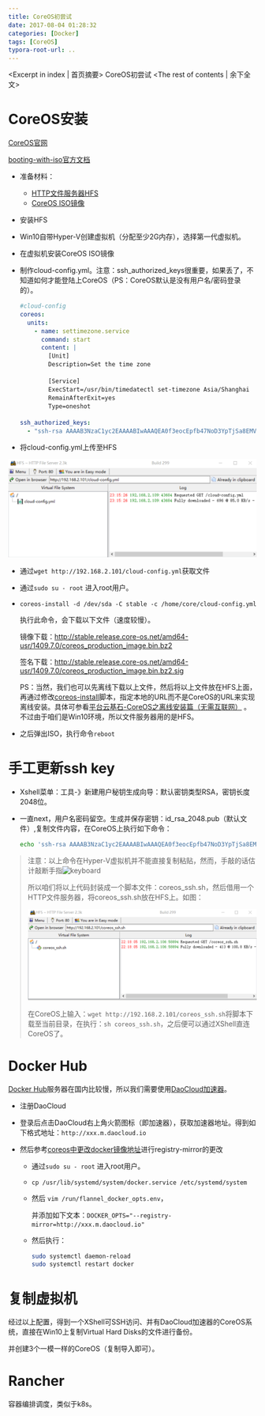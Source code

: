```yaml
---
title: CoreOS初尝试
date: 2017-08-04 01:28:32
categories: [Docker]
tags: [CoreOS]
typora-root-url: ..
---
```

<Excerpt in index | 首页摘要>
CoreOS初尝试<!-- more -->
<The rest of contents | 余下全文>

# CoreOS安装

[CoreOS官网](https://coreos.com/)

[booting-with-iso官方文档](https://coreos.com/os/docs/latest/booting-with-iso.html)

- 准备材料：
  - [HTTP文件服务器HFS](http://rejetto.com/hfs/?f=dl)
  - [CoreOS ISO镜像](http://stable.release.core-os.net/amd64-usr/current/coreos_production_iso_image.iso)


- 安装HFS

- Win10自带Hyper-V创建虚拟机（分配至少2G内存），选择第一代虚拟机。

- 在虚拟机安装CoreOS ISO镜像

- 制作cloud-config.yml。注意：ssh_authorized_keys很重要，如果丢了，不知道如何才能登陆上CoreOS（PS：CoreOS默认是没有用户名/密码登录的）。

  ```yml
  #cloud-config
  coreos:
    units:
      - name: settimezone.service
        command: start
        content: |
          [Unit]
          Description=Set the time zone

          [Service]
          ExecStart=/usr/bin/timedatectl set-timezone Asia/Shanghai
          RemainAfterExit=yes
          Type=oneshot

  ssh_authorized_keys:
    - "ssh-rsa AAAAB3NzaC1yc2EAAAABIwAAAQEA0f3eocEpfb47NoD3YpTjSa8EMVVscUM+YoGXU1Y6ejCSujsVh+17rr75JCx7WP71a7OJWe0xaBYgEPTSUKNk4ltKoYbFl4UL9PTWuIH74MqdGEQS84oLE33IRWNdmJ5dvpcM18d0ySgpIpozKlBcE/4EugLxtwXyfi+C249bdxOlkk60Cj28iSALh9HiM9S8Ta7vQ9DkHlas4npvLDeEoAEgAlnaxFMiEFq3xQhIS+KKRyY6dX4F8rXklmqTPJkBnKMEuMrTtxHmn01jJNSOkvzU8Jbq7n4E94FaqIGJFO08h3w5SliPSjlRMwDXeW1ydYnK8+/KcPiOHApuM8q1/w=="
  ```

-  将cloud-config.yml上传至HFS

  ![hfs](/resources/img/docker/hfs.png)

- 通过`wget http://192.168.2.101/cloud-config.yml`获取文件

- 通过`sudo su - root` 进入root用户。

- `coreos-install -d /dev/sda -C stable -c /home/core/cloud-config.yml`

  执行此命令，会下载以下文件（速度较慢）。

  镜像下载：http://stable.release.core-os.net/amd64-usr/1409.7.0/coreos_production_image.bin.bz2

  签名下载：http://stable.release.core-os.net/amd64-usr/1409.7.0/coreos_production_image.bin.bz2.sig

  PS：当然，我们也可以先离线下载以上文件，然后将以上文件放在HFS上面，再通过修改[coreos-install](https://raw.githubusercontent.com/coreos/init/master/bin/coreos-install)脚本，指定本地的URL而不是CoreOS的URL来实现离线安装。具体可参看[平台云基石-CoreOS之离线安装篇（无需互联网）](https://yq.aliyun.com/articles/42288) 。不过由于咱们是Win10环境，所以文件服务器用的是HFS。

- 之后弹出ISO，执行命令`reboot`

# 手工更新ssh key

- Xshell菜单：工具-》新建用户秘钥生成向导：默认密钥类型RSA，密钥长度2048位。

- 一直next，用户名密码留空。生成并保存密钥：id_rsa_2048.pub（默认文件）,复制文件内容，在CoreOS上执行如下命令：

  ```bash
  echo 'ssh-rsa AAAAB3NzaC1yc2EAAAABIwAAAQEA0f3eocEpfb47NoD3YpTjSa8EMVVscUM+YoGXU1Y6ejCSujsVh+17rr75JCx7WP71a7OJWe0xaBYgEPTSUKNk4ltKoYbFl4UL9PTWuIH74MqdGEQS84oLE33IRWNdmJ5dvpcM18d0ySgpIpozKlBcE/4EugLxtwXyfi+C249bdxOlkk60Cj28iSALh9HiM9S8Ta7vQ9DkHlas4npvLDeEoAEgAlnaxFMiEFq3xQhIS+KKRyY6dX4F8rXklmqTPJkBnKMEuMrTtxHmn01jJNSOkvzU8Jbq7n4E94FaqIGJFO08h3w5SliPSjlRMwDXeW1ydYnK8+/KcPiOHApuM8q1/w==' | update-ssh-keys -a core
  ```


> 注意：以上命令在Hyper-V虚拟机并不能直接复制粘贴，然而，手敲的话估计敲断手指![keyboard](E:\github\hexo_blog\source\resources\img\docker\keyboard.gif)
>
> 所以咱们将以上代码封装成一个脚本文件：coreos_ssh.sh，然后借用一个HTTP文件服务器，将coreos_ssh.sh放在HFS上。如图：
>
> ![hfs1](/resources/img/docker/hfs1.png)
>
> 在CoreOS上输入：`wget http://192.168.2.101/coreos_ssh.sh`将脚本下载至当前目录，在执行：`sh coreos_ssh.sh`，之后便可以通过XShell直连CoreOS了。

# Docker Hub

[Docker Hub](https://hub.docker.com/)服务器在国内比较慢，所以我们需要使用[DaoCloud加速器](https://www.daocloud.io)。

- 注册DaoCloud

- 登录后点击DaoCloud右上角火箭图标（即加速器），获取加速器地址。得到如下格式地址：`http://xxx.m.daocloud.io`

- 然后参考[coreos中更改docker镜像地址](https://segmentfault.com/a/1190000002965664)进行registry-mirror的更改

  * 通过`sudo su - root` 进入root用户。


  * `cp /usr/lib/systemd/system/docker.service /etc/systemd/system`

  * 然后 `vim /run/flannel_docker_opts.env`，

    并添加如下文本：`DOCKER_OPTS="--registry-mirror=http://xxx.m.daocloud.io"`

  * 然后执行：

    ```bash
    sudo systemctl daemon-reload
    sudo systemctl restart docker
    ```

# 复制虚拟机

经过以上配置，得到一个XShell可SSH访问、并有DaoCloud加速器的CoreOS系统，直接在Win10上复制Virtual Hard Disks的文件进行备份。

并创建3个一模一样的CoreOS（复制导入即可）。

# Rancher

容器编排调度，类似于k8s。





